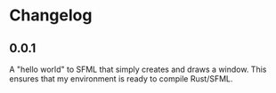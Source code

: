 # Changelog

## 0.0.1 

A "hello world" to SFML that simply creates and draws a window. This ensures that my environment is ready to compile Rust/SFML.

